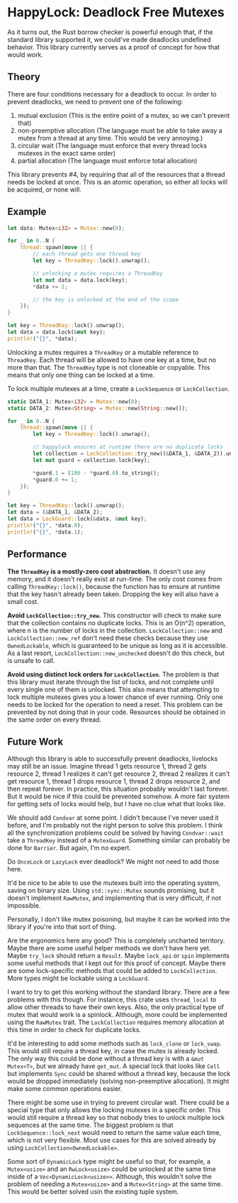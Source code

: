 # HappyLock: Deadlock Free Mutexes

As it turns out, the Rust borrow checker is powerful enough that, if the
standard library supported it, we could've made deadlocks undefined behavior.
This library currently serves as a proof of concept for how that would work.

## Theory

There are four conditions necessary for a deadlock to occur. In order to
prevent deadlocks, we need to prevent one of the following:

1. mutual exclusion (This is the entire point of a mutex, so we can't prevent that)
2. non-preemptive allocation (The language must be able to take away a mutex from a thread at any time. This would be very annoying.)
3. circular wait (The language must enforce that every thread locks mutexes in the exact same order)
4. partial allocation (The language must enforce total allocation)

This library prevents #4, by requiring that all of the resources that a thread needs be locked at once. This is an atomic operation, so either all locks will be acquired, or none will.

## Example

```rust
let data: Mutex<i32> = Mutex::new(0);

for _ in 0..N {
	thread::spawn(move || {
		// each thread gets one thread key
		let key = ThreadKey::lock().unwrap();

		// unlocking a mutex requires a ThreadKey
		let mut data = data.lock(key);
		*data += 1;

		// the key is unlocked at the end of the scope
	});
}

let key = ThreadKey::lock().unwrap();
let data = data.lock(&mut key);
println!("{}", *data);
```

Unlocking a mutex requires a `ThreadKey` or a mutable reference to `ThreadKey`. Each thread will be allowed to have one key at a time, but no more than that. The `ThreadKey` type is not cloneable or copyable. This means that only one thing can be locked at a time.

To lock multiple mutexes at a time, create a `LockSequence` or `LockCollection`.

```rust
static DATA_1: Mutex<i32> = Mutex::new(0);
static DATA_2: Mutex<String> = Mutex::new(String::new());

for _ in 0..N {
	thread::spawn(move || {
		let key = ThreadKey::lock().unwrap();

		// happylock ensures at runtime there are no duplicate locks
		let collection = LockCollection::try_new((&DATA_1, &DATA_2)).unwrap();
		let mut guard = collection.lock(key);

		*guard.1 = (100 - *guard.0).to_string();
		*guard.0 += 1;
	});
}

let key = ThreadKey::lock().unwrap();
let data = (&DATA_1, &DATA_2);
let data = LockGuard::lock(&data, &mut key);
println!("{}", *data.0);
println!("{}", *data.1);
```

## Performance

**The `ThreadKey` is a mostly-zero cost abstraction.** It doesn't use any memory, and it doesn't really exist at run-time. The only cost comes from calling `ThreadKey::lock()`, because the function has to ensure at runtime that the key hasn't already been taken. Dropping the key will also have a small cost.

**Avoid `LockCollection::try_new`.** This constructor will check to make sure that the collection contains no duplicate locks. This is an O(n^2) operation, where n is the number of locks in the collection. `LockCollection::new` and `LockCollection::new_ref` don't need these checks because they use `OwnedLockable`, which is guaranteed to be unique as long as it is accessible. As a last resort, `LockCollection::new_unchecked` doesn't do this check, but is unsafe to call.

**Avoid using distinct lock orders for `LockCollection`.** The problem is that this library must iterate through the list of locks, and not complete until every single one of them is unlocked. This also means that attempting to lock multiple mutexes gives you a lower chance of ever running. Only one needs to be locked for the operation to need a reset. This problem can be prevented by not doing that in your code. Resources should be obtained in the same order on every thread.

## Future Work

Although this library is able to successfully prevent deadlocks, livelocks may still be an issue. Imagine thread 1 gets resource 1, thread 2 gets resource 2, thread 1 realizes it can't get resource 2, thread 2 realizes it can't get resource 1, thread 1 drops resource 1, thread 2 drops resource 2, and then repeat forever. In practice, this situation probably wouldn't last forever. But it would be nice if this could be prevented somehow. A more fair system for getting sets of locks would help, but I have no clue what that looks like.

We should add `Condvar` at some point. I didn't because I've never used it before, and I'm probably not the right person to solve this problem. I think all the synchronization problems could be solved by having `Condvar::wait` take a `ThreadKey` instead of a `MutexGuard`. Something similar can probably be done for `Barrier`. But again, I'm no expert.

Do `OnceLock` or `LazyLock` ever deadlock? We might not need to add those here.

It'd be nice to be able to use the mutexes built into the operating system, saving on binary size. Using `std::sync::Mutex` sounds promising, but it doesn't implement `RawMutex`, and implementing that is very difficult, if not impossible.

Personally, I don't like mutex poisoning, but maybe it can be worked into the library if you're into that sort of thing.

Are the ergonomics here any good? This is completely uncharted territory. Maybe there are some useful helper methods we don't have here yet. Maybe `try_lock` should return a `Result`. Maybe `lock_api` or `spin` implements some useful methods that I kept out for this proof of concept. Maybe there are some lock-specific methods that could be added to `LockCollection`. More types might be lockable using a `LockGuard`.

I want to try to get this working without the standard library. There are a few problems with this though. For instance, this crate uses `thread_local` to allow other threads to have their own keys. Also, the only practical type of mutex that would work is a spinlock. Although, more could be implemented using the `RawMutex` trait. The `LockCollection` requires memory allocation at this time in order to check for duplicate locks.

It'd be interesting to add some methods such as `lock_clone` or `lock_swap`. This would still require a thread key, in case the mutex is already locked. The only way this could be done without a thread key is with a `&mut Mutex<T>`, but we already have `get_mut`. A special lock that looks like `Cell` but implements `Sync` could be shared without a thread key, because the lock would be dropped immediately (solving non-preemptive allocation). It might make some common operations easier.

There might be some use in trying to prevent circular wait. There could be a special type that only allows the locking mutexes in a specific order. This would still require a thread key so that nobody tries to unlock multiple lock sequences at the same time. The biggest problem is that `LockSequence::lock_next` would need to return the same value each time, which is not very flexible. Most use cases for this are solved already by using `LockCollection<OwnedLockable>`.

Some sort of `DynamicLock` type might be useful so that, for example, a `Mutex<usize>` and an `RwLock<usize>` could be unlocked at the same time inside of a `Vec<DynamicLock<usize>>`. Although, this wouldn't solve the problem of needing a `Mutex<usize>` and a `Mutex<String>` at the same time. This would be better solved usin the existing tuple system.
